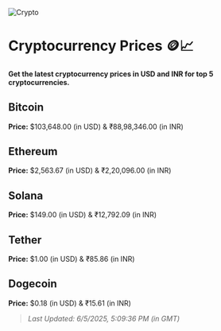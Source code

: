 
![Crypto](https://www.techguide.com.au/wp-content/uploads/2020/11/crypto3.jpeg)

# Cryptocurrency Prices 🪙📈

#### Get the latest cryptocurrency prices in USD and INR for top 5 cryptocurrencies.

## Bitcoin

**Price:** $103,648.00 (in USD) & ₹88,98,346.00 (in INR)

## Ethereum

**Price:** $2,563.67 (in USD) & ₹2,20,096.00 (in INR)

## Solana

**Price:** $149.00 (in USD) & ₹12,792.09 (in INR)

## Tether

**Price:** $1.00 (in USD) & ₹85.86 (in INR)

## Dogecoin

**Price:** $0.18 (in USD) & ₹15.61 (in INR)

> _Last Updated: 6/5/2025, 5:09:36 PM (in GMT)_
